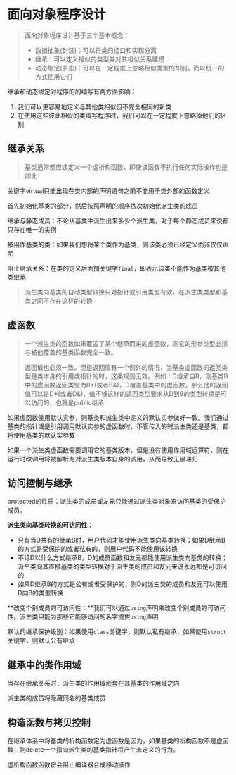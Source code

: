 # 面向对象程序设计

> 面向对象程序设计基于三个基本概念：
>
> * 数据抽象(封装)：可以将类的接口和实现分离
> * 继承：可以定义相似的类型并对其相似关系建模
> * 动态绑定(多态)：可以在一定程度上忽略相似类型的却别，而以统一的方式使用它们

继承和动态绑定对程序的的编写有两方面影响：

1. 我们可以更容易地定义与其他类相似但不完全相同的新类
2. 在使用这些彼此相似的类编写程序时，我们可以在一定程度上忽略掉他们的区别

## 继承关系

> 基类通常都应该定义一个虚析构函数，即使该函数不执行任何实际操作也是如此

关键字virtual只能出现在类内部的声明语句之前不能用于类外部的函数定义

首先初始化基类的部分，然后按照声明的顺序依次初始化派生类的成员

继承与静态成员：不论从基类中派生出来多少个派生类，对于每个静态成员来说都只存在唯一的实例

被用作基类的类：如果我们想将某个类作为基类，则该类必须已经定义而非仅仅声明

阻止继承关系：在类的定义后面加关键字`final`，即表示该类不能作为基类被其他类继承

> 派生类向基类的自动类型转换只对指针或引用类型有效，在派生类类型和基类之间不存在这样的转换

## 虚函数

> 一个派生类的函数如果覆盖了某个继承而来的虚函数，则它的形参类型必须与被他覆盖的基类函数完全一致。
>
> 返回值也必须一致。但是返回值有一个例外的情况，当基类虚函数的返回类型是类本身的引用或指针的时，这条规则无效。例如：D继承自B，则基类B中的虚函数返回类型为B\*(或者B&)，D覆盖基类中的虚函数，那么他的返回值可以是D\*(或者D&)，值不够这样的返回类型要求从D到B的类型转换是可以访问的，也就是public继承

如果虚函数使用默认实参，则基类和派生类中定义的默认实参做好一致。我们通过基类的指针或是引用调用默认实参的虚函数时，不管传入的时派生类还是基类，都将使用基类的默认实参数

如果一个派生类虚函数需要调用它的基类版本，但是没有使用作用域运算符，则在运行时改调用将被解析为对派生类版本自身的调用，从而导致无限递归

## 访问控制与继承

protected的性质：派生类的成员或友元只能通过派生类对象来访问基类的受保护成员。

**派生类向基类转换的可访问性：**

* 只有当D共有的继承B时，用户代码才能使用派生类向基类转换；如果D继承B的方式是受保护的或者私有的，则用户代码不能使用该转换
* 不论D以什么方式继承B，D的成员函数和友元都能使用派生类向基类的转换；派生类向其直接基类的类型转换对于派生类的成员和友元来说永远都是可访问的
* 如果D继承B的方式是公有或者受保护的，则D的派生类的成员和友元可以使用D向B的类型转换

**改变个别成员的可访问性：**我们可以通过`using`声明来改变个别成员的可访问性。派生类只能为那些它能够访问的名字提供`using`声明

默认的继承保护级别：如果使用`class`关键字，则默认私有继承，如果使用`struct`关键字，则默认公有继承

## 继承中的类作用域

当存在继承关系时，派生类的作用域嵌套在其基类的作用域之内

派生类的成员将隐藏同名的基类成员

## 构造函数与拷贝控制

在继承体系中将基类的析构函数定为虚函数是因为，如果基类的析构函数不是虚函数，则delete一个指向派生类的基类指针将产生未定义的行为。

虚析构函数函数将会阻止编译器合成移动操作